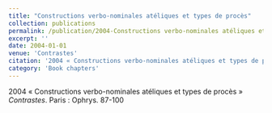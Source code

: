 ```yaml
---
title: "Constructions verbo-nominales atéliques et types de procès"
collection: publications
permalink: /publication/2004-Constructions verbo-nominales atéliques et types de procès
excerpt: ''
date: 2004-01-01
venue: 'Contrastes'
citation: '2004 « Constructions verbo-nominales atéliques et types de procès » <i>Contrastes</i>. Paris : Ophrys. 87-100'
category: 'Book chapters'
---
```

2004 « Constructions verbo-nominales atéliques et types de procès » <i>Contrastes</i>. Paris : Ophrys. 87-100